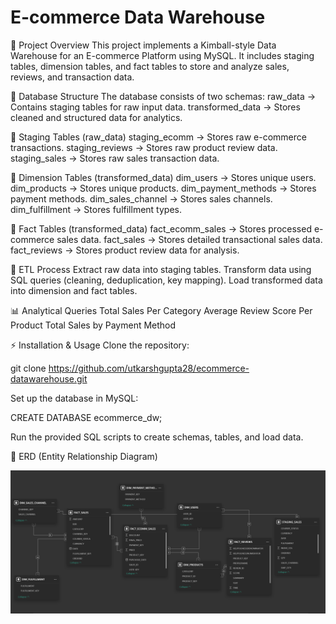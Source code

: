 # E-commerce Data Warehouse

📌 Project Overview
This project implements a Kimball-style Data Warehouse for an E-commerce Platform using MySQL. It includes staging tables, dimension tables, and fact tables to store and analyze sales, reviews, and transaction data.

📂 Database Structure
The database consists of two schemas:
raw_data → Contains staging tables for raw input data.
transformed_data → Stores cleaned and structured data for analytics.

📌 Staging Tables (raw_data)
staging_ecomm → Stores raw e-commerce transactions.
staging_reviews → Stores raw product review data.
staging_sales → Stores raw sales transaction data.

📌 Dimension Tables (transformed_data)
dim_users → Stores unique users.
dim_products → Stores unique products.
dim_payment_methods → Stores payment methods.
dim_sales_channel → Stores sales channels.
dim_fulfillment → Stores fulfillment types.

📌 Fact Tables (transformed_data)
fact_ecomm_sales → Stores processed e-commerce sales data.
fact_sales → Stores detailed transactional sales data.
fact_reviews → Stores product review data for analysis.

🔄 ETL Process
Extract raw data into staging tables.
Transform data using SQL queries (cleaning, deduplication, key mapping).
Load transformed data into dimension and fact tables.

📊 Analytical Queries
Total Sales Per Category
Average Review Score Per Product
Total Sales by Payment Method

⚡ Installation & Usage
Clone the repository:

git clone https://github.com/utkarshgupta28/ecommerce-datawarehouse.git

Set up the database in MySQL:

CREATE DATABASE ecommerce_dw;

Run the provided SQL scripts to create schemas, tables, and load data.

📜 ERD (Entity Relationship Diagram)

![alt text](image.png)
